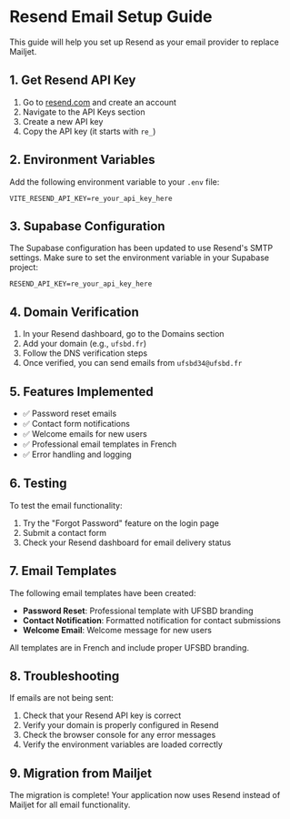 # Resend Email Setup Guide

This guide will help you set up Resend as your email provider to replace Mailjet.

## 1. Get Resend API Key

1. Go to [resend.com](https://resend.com) and create an account
2. Navigate to the API Keys section
3. Create a new API key
4. Copy the API key (it starts with `re_`)

## 2. Environment Variables

Add the following environment variable to your `.env` file:

```env
VITE_RESEND_API_KEY=re_your_api_key_here
```

## 3. Supabase Configuration

The Supabase configuration has been updated to use Resend's SMTP settings. Make sure to set the environment variable in your Supabase project:

```env
RESEND_API_KEY=re_your_api_key_here
```

## 4. Domain Verification

1. In your Resend dashboard, go to the Domains section
2. Add your domain (e.g., `ufsbd.fr`)
3. Follow the DNS verification steps
4. Once verified, you can send emails from `ufsbd34@ufsbd.fr`

## 5. Features Implemented

- ✅ Password reset emails
- ✅ Contact form notifications
- ✅ Welcome emails for new users
- ✅ Professional email templates in French
- ✅ Error handling and logging

## 6. Testing

To test the email functionality:

1. Try the "Forgot Password" feature on the login page
2. Submit a contact form
3. Check your Resend dashboard for email delivery status

## 7. Email Templates

The following email templates have been created:

- **Password Reset**: Professional template with UFSBD branding
- **Contact Notification**: Formatted notification for contact submissions
- **Welcome Email**: Welcome message for new users

All templates are in French and include proper UFSBD branding.

## 8. Troubleshooting

If emails are not being sent:

1. Check that your Resend API key is correct
2. Verify your domain is properly configured in Resend
3. Check the browser console for any error messages
4. Verify the environment variables are loaded correctly

## 9. Migration from Mailjet

The migration is complete! Your application now uses Resend instead of Mailjet for all email functionality. 